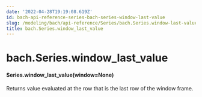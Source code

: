 ```yaml
---
date: '2022-04-28T19:19:08.619Z'
id: bach-api-reference-series-bach-series-window-last-value
slug: /modeling/bach/api-reference/Series/bach.Series.window-last-value/
title: bach.Series.window_last_value
---
```


# bach.Series.window_last_value


#### Series.window_last_value(window=None)
Returns value evaluated at the row that is the last row of the window frame.

<!-- !! processed by numpydoc !! -->
